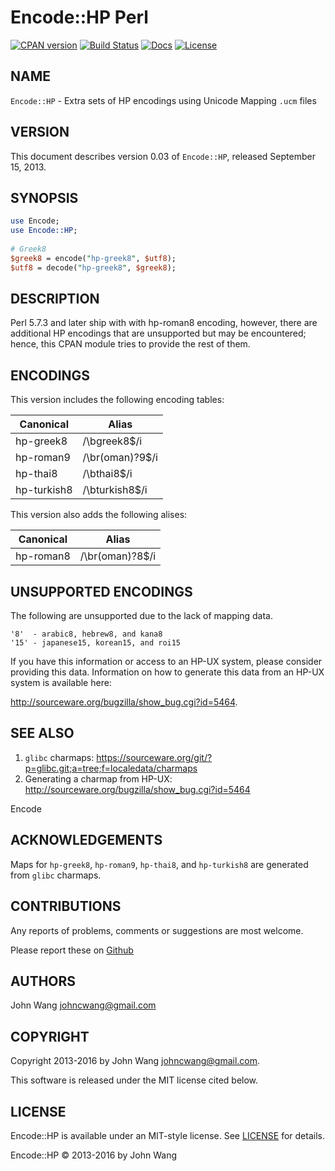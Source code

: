 Encode::HP Perl
===============

[![CPAN version][version-svg]][version-link]
[![Build Status][build-status-svg]][build-status-link]
[![Docs][docs-metacpan-svg]][docs-metacpan-link]
[![License][license-svg]][license-link]

## NAME

`Encode::HP` - Extra sets of HP encodings using Unicode Mapping `.ucm` files

## VERSION

This document describes version 0.03 of `Encode::HP`, released September 15, 2013.

## SYNOPSIS

```perl
use Encode;
use Encode::HP;
 
# Greek8
$greek8 = encode("hp-greek8", $utf8);
$utf8 = decode("hp-greek8", $greek8);
```

## DESCRIPTION

Perl 5.7.3 and later ship with with hp-roman8 encoding, however, there are additional HP encodings that are unsupported but may be encountered; hence, this CPAN module tries to provide the rest of them.

## ENCODINGS

This version includes the following encoding tables:

Canonical   | Alias
------------|----------------
hp-greek8   | /\bgreek8$/i
hp-roman9   | /\br(oman)?9$/i
hp-thai8    | /\bthai8$/i
hp-turkish8 | /\bturkish8$/i

This version also adds the following alises:

Canonical | Alias
----------|----------------
hp-roman8 | /\br(oman)?8$/i

## UNSUPPORTED ENCODINGS

The following are unsupported due to the lack of mapping data.

```
'8'  - arabic8, hebrew8, and kana8 
'15' - japanese15, korean15, and roi15
```

If you have this information or access to an HP-UX system, please consider providing this data. Information on how to generate this data from an HP-UX system is available here:

http://sourceware.org/bugzilla/show_bug.cgi?id=5464.

## SEE ALSO

1. `glibc` charmaps: https://sourceware.org/git/?p=glibc.git;a=tree;f=localedata/charmaps
1. Generating a charmap from HP-UX: http://sourceware.org/bugzilla/show_bug.cgi?id=5464

Encode

## ACKNOWLEDGEMENTS

Maps for `hp-greek8`, `hp-roman9`, `hp-thai8`, and `hp-turkish8` are generated from `glibc` charmaps.

## CONTRIBUTIONS

Any reports of problems, comments or suggestions are most welcome.

Please report these on [Github](https://github.com/grokify/encode-hp-perl)

## AUTHORS

John Wang <johncwang@gmail.com>

## COPYRIGHT

Copyright 2013-2016 by John Wang <johncwang@gmail.com>.

This software is released under the MIT license cited below.

## LICENSE

Encode::HP is available under an MIT-style license. See [LICENSE](LICENSE) for details.

Encode::HP &copy; 2013-2016 by John Wang

 [version-svg]: https://badge.fury.io/pl/Encode-HP.svg
 [version-link]: https://badge.fury.io/pl/Encode-HP
 [build-status-svg]: https://travis-ci.org/grokify/encode-hp-perl.svg?branch=master
 [build-status-link]: https://travis-ci.org/grokify/encode-hp-perl
 [docs-metacpan-svg]: https://img.shields.io/badge/docs-metacpan-blue.svg
 [docs-metacpan-link]: https://metacpan.org/pod/Encode::HP
 [license-svg]: https://img.shields.io/badge/license-MIT-blue.svg
 [license-link]: https://raw.githubusercontent.com/grokify/encode-hp-perl/master/LICENSE